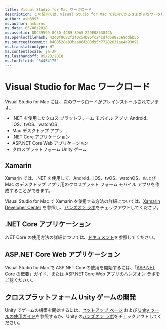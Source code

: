 ```yaml
---
title: Visual Studio for Mac ワークロード
description: この記事では、Visual Studio for Mac で利用できるさまざまなワークロードについて説明しています
author: asb3993
ms.author: amburns
ms.date: 05/06/2018
ms.assetid: DDC39599-8C5D-4CB9-8DA5-229E085384CA
ms.openlocfilehash: 42d0f9682f2f0c54b86fc24cdfd5d82569ddbb5b
ms.sourcegitcommit: b400528a83bea06d208d95c77282631ae4a93091
ms.translationtype: HT
ms.contentlocale: ja-JP
ms.lasthandoff: 05/23/2018
ms.locfileid: "34454175"
---
```

# <a name="visual-studio-for-mac-workloads"></a>Visual Studio for Mac ワークロード

Visual Studio for Mac には、次のワークロードがプレインストールされています。

* .NET を使用したクロス プラットフォーム モバイル アプリ: Android、iOS、tvOS、watchOS
* Mac デスクトップ アプリ
* .NET Core アプリケーション
* ASP.NET Core Web アプリケーション
* クロスプラットフォーム Unity ゲーム

## <a name="xamarin"></a>Xamarin

Xamarin では、.NET を使用して、Android、iOS、tvOS、watchOS、および Mac のデスクトップ アプリ用のクロスプラット フォーム モバイル アプリを作成することができます。

Visual Studio for Mac で Xamarin を使用する方法の詳細については、[Xamarin Developer Center](https://developer.xamarin.com/) を参照し、[ハンズオン ラボ](https://github.com/Microsoft/vs4mac-labs/tree/master/Mobile/Getting-Started)をチェックアウトしてください。

## <a name="net-core-applications"></a>.NET Core アプリケーション

.NET Core の使用方法の詳細については、[ドキュメント](https://docs.microsoft.com/dotnet/core/)を参照してください。

## <a name="aspnet-core-web-applications"></a>ASP.NET Core Web アプリケーション

Visual Studio for Mac で ASP.NET Core の使用を開始するには、「[ASP.NET Core の概要](asp-net-core.md)」ガイド、または ASP.NET Core Web アプリの[ハンズオン ラボ](https://github.com/Microsoft/vs4mac-labs/tree/master/Web/Getting-Started)をご覧ください。

## <a name="cross-platform-unity-game-development"></a>クロスプラットフォーム Unity ゲームの開発

Unity でゲームの構築を開始するには、[セットアップ ページ](setup-vsmac-tools-unity.md) および [Unity ツールの使用ガイド](using-vsmac-tools-unity.md)を参照するか、Unity の[ハンズオン ラボ](https://github.com/Microsoft/vs4mac-labs/tree/master/Unity/Getting-Started)をチェックアウトしてください。
